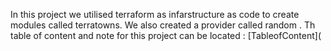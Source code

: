 In this project we utilised terraform as infarstructure as code to create modules called terratowns.
We also created a provider called random .
Th table of content and note for this project can be located : [TableofContent](
